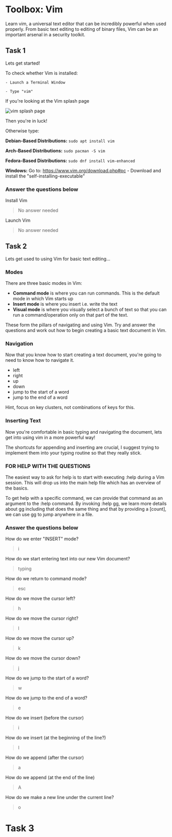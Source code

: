 # Toolbox: Vim
Learn vim, a universal text editor that can be incredibly powerful when used properly. From basic text editing to editing of binary files, Vim can be an important arsenal in a security toolkit.

## Task 1
Lets get started!

To check whether Vim is installed:

    - Launch a Terminal Window

    - Type "vim"

If you're looking at the Vim splash page 

![vim splash page](https://i.redd.it/jxykk7sdrezy.png)

Then you're in luck! 

Otherwise type:

**Debian-Based Distributions:**
`sudo apt install vim`

**Arch-Based Distributions:**
`sudo pacman -S vim`

**Fedora-Based Distributions:**
`sudo dnf install vim-enhanced`

**Windows:**
Go to: https://www.vim.org/download.php#pc - 
Download and install the "self-installing-executable"


### Answer the questions below

Install Vim
> No answer needed

Launch Vim 
> No answer needed


## Task 2

Lets get used to using Vim for basic text editing...

### Modes

There are three basic modes in Vim:

- **Command mode** is where you can run commands. This is the default mode in which Vim starts up
- **Insert mode** is where you insert i.e. write the text
- **Visual mode** is where you visually select a bunch of text so that you can run a command/operation only on that part of the text.

These form the pillars of navigating and using Vim. Try and answer the questions and work out how to begin creating a basic text document in Vim.

### Navigation

Now that you know how to start creating a text document, you're going to need to know how to navigate it.

- left
- right
- up
- down
- jump to the start of a word
- jump to the end of a word

Hint, focus on key clusters, not combinations of keys for this.

### Inserting Text

Now you're comfortable in basic typing and navigating the document, lets get into using vim in a more powerful way!

The shortcuts for appending and inserting are crucial, I suggest trying to implement them into your typing routine so that they really stick.


### FOR HELP WITH THE QUESTIONS

The easiest way to ask for help is to start with executing :help during a Vim session. This will drop us into the main help file which has an overview of the basics.

To get help with a specific command, we can provide that command as an argument to the :help command. By invoking :help gg, we learn more details about gg including that <C-home> does the same thing and that by providing a [count], we can use gg to jump anywhere in a file. 

### Answer the questions below

How do we enter "INSERT" mode?
> i

How do we start entering text into our new Vim document?
> typing


How do we return to command mode?            
> esc


How do we move the cursor left?
> h


How do we move the cursor right?
> l

How do we move the cursor up?
> k

How do we move the cursor down?
> j

How do we jump to the start of a word?
> w

How do we jump to the end of a word?
> e

How do we insert (before the cursor)    
> i

How do we insert (at the beginning of the line?)    
> I

How do we append (after the cursor)    
> a

How do we append (at the end of the line) 
> A

How do we make a new line under the current line?     
> o


# Task 3
